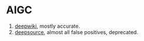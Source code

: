 # AIGC
1. [deepwiki](https://deepwiki.com/UlteSoft/uwvm2), mostly accurate.
2. [deepsource](https://app.deepsource.com/gh/UlteSoft/uwvm2), almost all false positives, deprecated.